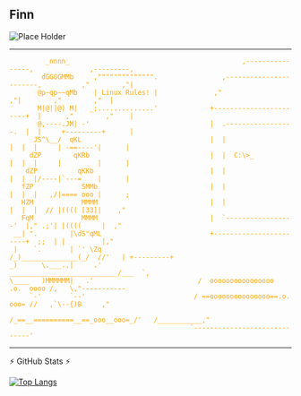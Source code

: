 Finn
---------------------------------------------------------------------------------------------------------------------------------------------------------------------------------

![Place Holder](https://github.com/TheCheesyWiggle/TheCheesyWiggle/blob/main/Finn%20van%20Montfort.gif)

---------------------------------------------------------------------------------------------------------------------------------------------------------------------------------

<span style="color:orange">

```
         _nnnn_                                           ,----------------,              ,---------,
        dGGGGMMb     ,"""""""""""""".                ,-----------------------,          ,"        ,"|
       @p~qp~~qMb    | Linux Rules! |              ,"                      ,"|        ,"        ,"  |
       M|@||@) M|   _;..............'             +-----------------------+  |      ,"        ,"    |
       @,----.JM| -'                              |  .-----------------.  |  |     +---------+      |
      JS^\__/  qKL                                |  |                 |  |  |     | -==----'|      |
     dZP        qKRb                              |  |  C:\>_          |  |  |     |         |      |    
    dZP          qKKb                             |  |                 |  |  |/----|`---=    |      |
   fZP            SMMb                            |  |                 |  |  |   ,/|==== ooo |      ;                       
   HZM            MMMM                            |  |                 |  |  |  // |(((( [33]|    ,"
   FqM            MMMM                            |  `-----------------'  |," .;'| |((((     |  ,"
 __| ".        |\dS"qML                           +-----------------------+  ;;  | |         |,"
 |    `.       | `' \Zq                              /_)______________(_/  //'   | +---------+
_)      \.___.,|     .'                         ___________________________/___  `,
\____   )MMMMMM|   .'                          /  oooooooooooooooo  .o.  oooo /,   \,"-----------
     `-'       `--'                           / ==ooooooooooooooo==.o.  ooo= //   ,`\--{)B     ,"
                                             /_==__==========__==_ooo__ooo=_/'   /___________,"
                                             `-----------------------------'
```
</span>

---------------------------------------------------------------------------------------------------------------------------------------------------------------------------------

:zap: GitHub Stats :zap:

<!--![Anurag's GitHub stats](https://github-readme-stats.vercel.app/api?username=TheCheesyWiggle&show_icons=true&theme=vision-friendly-dark&show_icons=true)-->
  
[![Top Langs](https://github-readme-stats.vercel.app/api/top-langs/?username=TheCheesyWiggle&layout=compact&theme=vision-friendly-dark)](https://github.com/anuraghazra/github-readme-stats)
